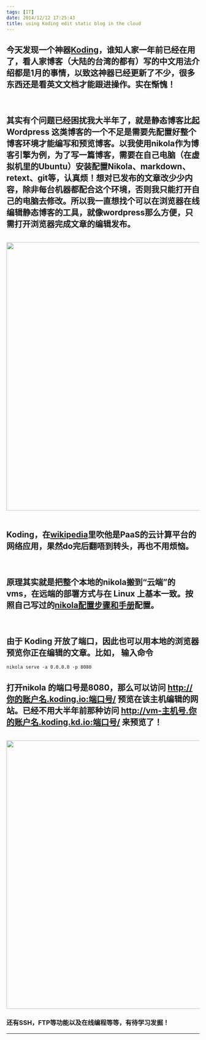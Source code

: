 ```yaml
---
tags: [IT]
date: 2014/12/12 17:25:43
title: using Koding edit static blog in the cloud
---
```


## 今天发现一个神器<a href="https://koding.com" target="_blank">Koding</a>，谁知人家一年前已经在用了，看人家博客（大陆的台湾的都有）写的中文用法介绍都是1月的事情，以致这神器已经更新了不少，很多东西还是看英文文档才能跟进操作。实在惭愧！

<br/>

## 其实有个问题已经困扰我大半年了，就是静态博客比起 Wordpress 这类博客的一个不足是需要先配置好整个博客环境才能编写和预览博客。以我使用nikola作为博客引擎为例，为了写一篇博客，需要在自己电脑（在虚拟机里的Ubuntu）安装配置Nikola、markdown、retext、git等，认真烦！想对已发布的文章改少少内容，除非每台机器都配合这个环境，否则我只能打开自己的电脑去修改。所以我一直想找个可以在浏览器在线编辑静态博客的工具，就像wordpress那么方便，只需打开浏览器完成文章的编辑发布。

<br/>
 <img src="http://ww4.sinaimg.cn/mw1024/67804861gw1en7gaek7ezj21690min4p.jpg" width="700"/>
<br/>
<br/>

## Koding，在<a href="http://zh.wikipedia.org/wiki/Koding" target="_blank">wikipedia</a>里吹他是PaaS的云计算平台的网络应用，果然do完后翻唔到转头，再也不用烦恼。

<br/>

## 原理其实就是把整个本地的nikola搬到“云端”的vms，在远端的部署方式与在 Linux 上基本一致。按照自己写过的<a href="http://zhukite.github.io/posts/use-nikola-to-build-a-blog-at-ubuntu-and-mount-on-gitpage.html" target="_blank">nikola配置步骤和手册</a>配置。

<br/>

## 由于 Koding 开放了端口，因此也可以用本地的浏览器预览你正在编辑的文章。比如， 输入命令

    nikola serve -a 0.0.0.0 -p 8080
    
    
## 打开nikola 的端口号是8080，那么可以访问 http://你的账户名.koding.io:端口号/ 预览在该主机编辑的网站。已经不用大半年前那种访问 http://vm-主机号.你的账户名.koding.kd.io:端口号/ 来预览了！

<br/>
 <img src="http://ww3.sinaimg.cn/mw1024/67804861gw1en7gkfkru8j20le0ee0wp.jpg" width="700"/>


### 还有SSH，FTP等功能以及在线编程等等，有待学习发掘！

 * * *
